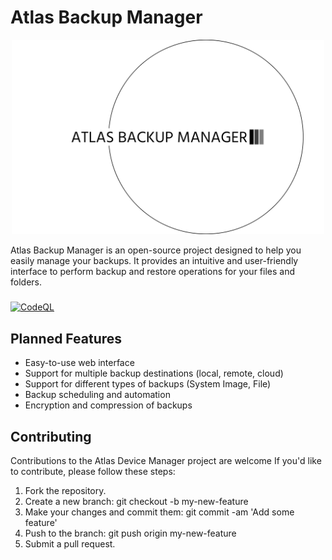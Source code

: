 # Atlas Backup Manager
<p align="center">
  <img src="logo.png" width="500">
</p>
Atlas Backup Manager is an open-source project designed to help you easily manage your backups. It provides an intuitive and user-friendly interface to perform backup and restore operations for your files and folders.

###
[![CodeQL](https://github.com/yatt-ze/Atlas/actions/workflows/codeql.yml/badge.svg?branch=master)](https://github.com/yatt-ze/Atlas/actions/workflows/codeql.yml)

## Planned Features
- Easy-to-use web interface
- Support for multiple backup destinations (local, remote, cloud)
- Support for different types of backups (System Image, File)
- Backup scheduling and automation
- Encryption and compression of backups

## Contributing
Contributions to the Atlas Device Manager project are welcome If you'd like to contribute, please follow these steps:

1. Fork the repository.
2. Create a new branch: git checkout -b my-new-feature
3. Make your changes and commit them: git commit -am 'Add some feature'
4. Push to the branch: git push origin my-new-feature
5. Submit a pull request.
